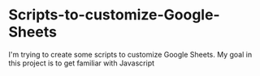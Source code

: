 # Scripts-to-customize-Google-Sheets
I'm trying to create some scripts to customize Google Sheets. My goal in this project is to get familiar with Javascript
